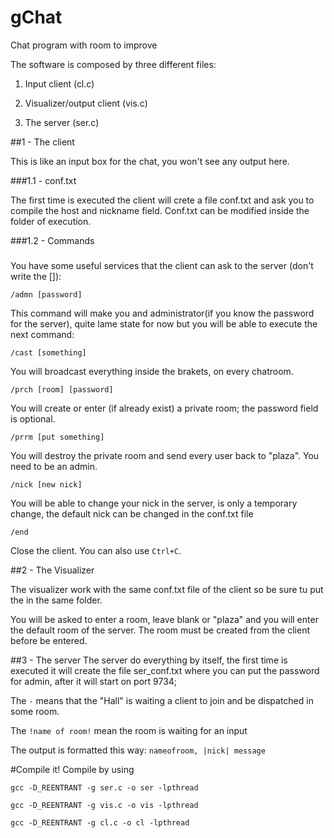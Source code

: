 # gChat
Chat program with room to improve

The software is composed by three different files:

1. Input client (cl.c)

2. Visualizer/output client (vis.c)

3. The server (ser.c)


##1 - The client

This is like an input box for the chat, you won't see any output here.

###1.1 - conf.txt

The first time is executed the client will crete a file conf.txt and ask you to compile the host and nickname field.
Conf.txt can be modified inside the folder of execution.

###1.2 - Commands
###
You have some useful services that the client can ask to the server (don't write the []):

`/admn [password]`

This command will make you and administrator(if you know the password for the server),
quite lame state for now but you will be able to execute the next command:

`/cast [something]`

You will broadcast everything inside the brakets, on every chatroom.

`/prch [room] [password]`

You will create or enter (if already exist) a private room; the password field is optional.

`/prrm [put something]`

You will destroy the private room and send every user back to "plaza". You need to be an admin.

`/nick [new nick]`

You will be able to change your nick in the server, is only a temporary change, the default nick can be changed in the conf.txt file

`/end`

Close the client. You can also use `Ctrl+C`.

##2 - The Visualizer

The visualizer work with the same conf.txt file of the client so be sure tu put the in the same folder.

You will be asked to enter a room, leave blank or "plaza" and you will enter the default room of the server.
The room must be created from the client before be entered.

##3 - The server
The server do everything by itself, the first time is executed it will create the file ser_conf.txt where you can put the password for admin,
after it will start on port 9734;

The `-` means that the "Hall" is waiting a client to join and be dispatched in some room.

The `!name of room!` mean the room is waiting for an input

The output is formatted this way: `nameofroom, |nick| message`

#Compile it!
Compile by using
```
gcc -D_REENTRANT -g ser.c -o ser -lpthread

gcc -D_REENTRANT -g vis.c -o vis -lpthread

gcc -D_REENTRANT -g cl.c -o cl -lpthread

```
